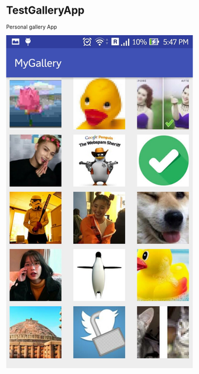 # TestGalleryApp
Personal gallery App

![Alt text](ScreenShots/Screenshot_2018-06-23-17-47-28.jpg?raw=true "ScreenShot")
